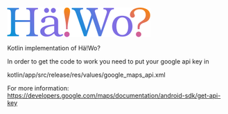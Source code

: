 ![](Logo.png)

Kotlin implementation of Hä!Wo?


In order to get the code to work you need to put your google api key in

kotlin/app/src/release/res/values/google_maps_api.xml 

For more information: https://developers.google.com/maps/documentation/android-sdk/get-api-key
